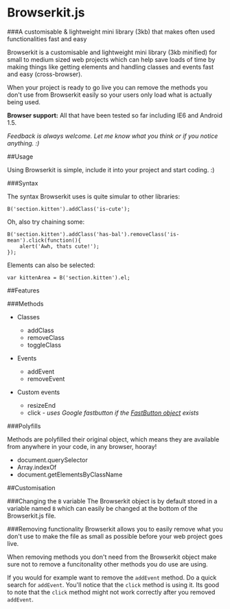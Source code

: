 Browserkit.js
=============

###A customisable & lightweight mini library (3kb) that makes often used functionalities fast and easy

Browserkit is a customisable and lightweight mini library (3kb minified) for small to medium sized web projects which can help save loads of time by making things like getting elements and handling classes and events fast and easy (cross-browser).

When your project is ready to go live you can remove the methods you don't use from Browserkit easily so your users only load what is actually being used.

**Browser support:** All that have been tested so far including IE6 and Android 1.5.

*Feedback is always welcome. Let me know what you think or if you notice anything. :)*

##Usage

Using Browserkit is simple, include it into your project and start coding. :)

###Syntax

The syntax Browserkit uses is quite simular to other libraries:

	B('section.kitten').addClass('is-cute');

Oh, also try chaining some:

	B('section.kitten').addClass('has-bal').removeClass('is-mean').click(function(){
		alert('Awh, thats cute!');
	});

Elements can also be selected:

	var kittenArea = B('section.kitten').el;


##Features

###Methods

* Classes
	* addClass
	* removeClass
	* toggleClass

* Events
	* addEvent
	* removeEvent

* Custom events
	* resizeEnd
	* click *- uses Google fastbutton if the [FastButton object](https://github.com/kvendrik/google_fastbutton/blob/master/google-fastbutton.js) exists*


###Polyfills

Methods are polyfilled their original object, which means they are available from anywhere in your code, in any browser, hooray!

* document.querySelector
* Array.indexOf
* document.getElementsByClassName


##Customisation

###Changing the `B` variable
The Browserkit object is by default stored in a variable named `B` which can easily be changed at the bottom of the Browserkit.js file.

###Removing functionality
Browserkit allows you to easily remove what you don't use to make the file as small as possible before your web project goes live.

When removing methods you don't need from the Browserkit object make sure not to remove a funcitonality other methods you do use are using. 

If you would for example want to remove the `addEvent` method. Do a quick search for `addEvent`. You'll notice that the `click` method is using it. Its good to note that the `click` method might not work correctly after you removed `addEvent`.


